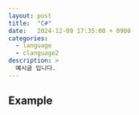 ```yaml
---
layout: post
title:  "C#"
date:   2024-12-09 17:35:00 + 0900
categories:
  - language
  - clanguage2
description: >
  예시글 입니다.
---
```

## Example